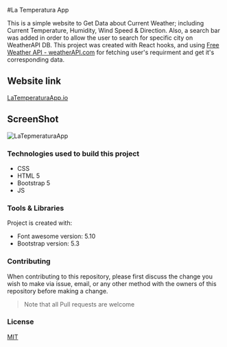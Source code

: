 #La Temperatura App

This is a simple website to Get Data about Current Weather; including Current Temperature, Humidity, Wind Speed & Direction. Also, a search bar was added in order to allow the user to search for specific city on WeatherAPI DB. This project was created with React hooks, and using [Free Weather API - weatherAPI.com](https://www.weatherapi.com) for fetching user's requirment and get it's corresponding data.

## Website link 

[LaTemperaturaApp.io](https://raniamhelmy.github.io/LaTemperaturaApp/)

## ScreenShot

![LaTepmeraturaApp](https://user-images.githubusercontent.com/93358372/220055289-e1a1deaf-d65a-46f9-864c-06882f844539.jpg)


### Technologies used to build this project

<ul>
  <li>CSS</li>
  <li>HTML 5</li>
  <li>Bootstrap 5</li>
  <li>JS</li>
 </ul>
  
### Tools & Libraries  

Project is created with:

* Font awesome version: 5.10
* Bootstrap version: 5.3

### Contributing

When contributing to this repository, please first discuss the change you wish to make via issue, email, or any other method with the owners of this repository before making a change.

>Note that all Pull requests are welcome

### License
[MIT](https://choosealicense.com/licenses/mit/)